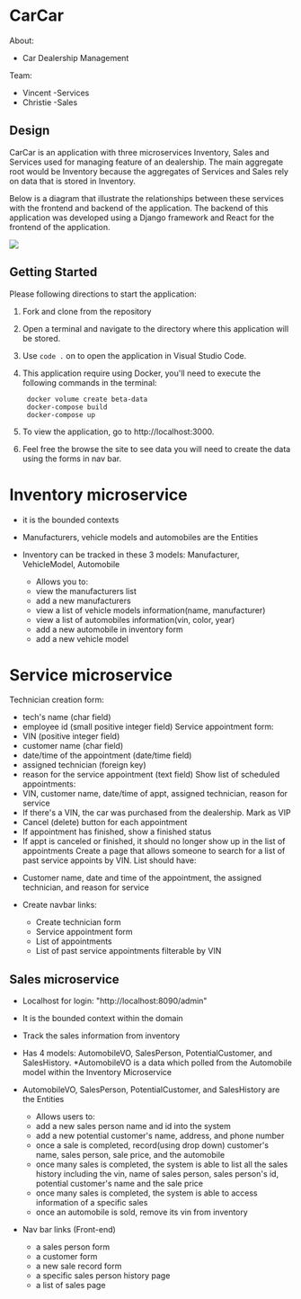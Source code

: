 # CarCar

About:

* Car Dealership Management

Team:
- Vincent -Services
- Christie -Sales

## Design
CarCar is an application with three microservices Inventory, Sales and Services used for managing feature of an dealership. The main aggregate root would be Inventory because the aggregates of Services and Sales rely on data that is stored in Inventory.

Below is a diagram that illustrate the relationships between these services with the frontend and backend of the application. The backend of this application was developed using a Django framework and React for the frontend of the application.

<img src="./img/CarCarDesign.png">



## Getting Started
Please following directions to start the application:
1. Fork and clone from the repository
2. Open a terminal and navigate to the directory where this application will be stored.
3. Use `code .` on to open the application in Visual Studio Code.
4. This application require using Docker, you'll need to execute the following commands in the terminal:

        docker volume create beta-data
        docker-compose build
        docker-compose up

5. To view the application, go to http://localhost:3000.

6. Feel free the browse the site to see data you will need to create the data using the forms in nav bar.

# Inventory microservice

- it is the bounded contexts
- Manufacturers, vehicle models and automobiles are the Entities
- Inventory can be tracked in these 3 models: Manufacturer, VehicleModel, Automobile

  * Allows you to:

  - view the manufacturers list
  - add a new manufacturers
  - view a list of vehicle models information(name, manufacturer)
  - view a list of automobiles information(vin, color, year)
  - add a new automobile in inventory form
  - add a new vehicle model

# Service microservice
 Technician creation form:
  * tech's name (char field)
  * employee id (small positive integer field)
 Service appointment form:
  * VIN (positive integer field)
  * customer name (char field)
  * date/time of the appointment (date/time field)
  * assigned technician (foreign key)
  * reason for the service appointment (text field)
 Show list of scheduled appointments:
  * VIN, customer name, date/time of appt, assigned technician, reason for service
  * If there's a VIN, the car was purchased from the dealership. Mark as VIP
  * Cancel (delete) button for each appointment
  * If appointment has finished, show a finished status
  * If appt is canceled or finished, it should no longer show up in the list of appointments
 Create a page that allows someone to search for a list of past service appoints by VIN. List should have:
  - Customer name, date and time of the appointment, the assigned technician, and reason for service

- Create navbar links:
  * Create technician form
  * Service appointment form
  * List of appointments
  * List of past service appointments filterable by VIN

## Sales microservice
- Localhost for login: "http://localhost:8090/admin"
- It is the bounded context within the domain
- Track the sales information from inventory
- Has 4 models: AutomobileVO, SalesPerson, PotentialCustomer, and SalesHistory.
  *AutomobileVO is a data which polled from the Automobile model within the Inventory Microservice
- AutomobileVO, SalesPerson, PotentialCustomer, and SalesHistory are the Entities


  * Allows users to:

  - add a new sales person name and id into the system
  - add a new potential customer's  name, address, and phone number
  - once a sale is completed, record(using drop down) customer's name, sales person, sale price, and the automobile
  - once many sales is completed, the system is able to list all the sales history including the vin, name of sales person, sales person's id, potential customer's name and the sale price
  - once many sales is completed, the system is able to access information of a specific sales
  - once an automobile is sold, remove its vin from inventory

- Nav bar links (Front-end)
  * a sales person form
  * a customer form
  * a new sale record form
  * a specific sales person history page
  * a list of sales page
